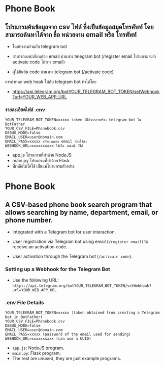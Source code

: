 # Phone Book

## โปรแกรมค้นข้อมูลจาก csv ไฟล์ ซึ่งเป็นข้อมูลสมุดโทรศัพท์ โดยสามารถค้นหาได้จาก ชื่อ หน่วยงาน email หรือ โทรศัพท์

-   โดยทำงานร่วมกับ telegram bot

-   สามารถลงทะเบียนด้วย email ผ่านทาง telegram bot (/register email
    โปรแกรมจะส่ง activate code ไปทาง email)

-   ผู้ใช้ยืนยัน code ผ่านทาง telegram bot (/activate code)

การกำหนด web hook ให้กับ telegram bot ทำได้โดย

-   <https://api.telegram.org/botYOUR_TELEGRAM_BOT_TOKEN/setWebhook?url=YOUR_WEB_APP_URL>

### รายละเอียดไฟล์ .env

```
YOUR_TELEGRAM_BOT_TOKEN=xxxxx token ที่ได้จากการสร้าง telegram bot ใน BotFather
YOUR_CSV_FILE=Phonebook.csv
DEBUG_MODE=false
EMAIL_USER=user@domain.com 
EMAIL_PASS=xxxxx รหัสผ่านของ email ที่จะใช้ส่ง
WEBHOOK_URL=xxxxxxxxxx ใช้เป็น uuid ก็ได้
```

-    app.js โปรแกรมที่ทำด้วย NodeJS
-    main.py โปรแกรมที่ทำด้วย Flask
-    ที่เหลือไม่ได้ใช้ เป็นแค่โปรแกรมตัวอย่าง

# Phone Book

## A CSV-based phone book search program that allows searching by name, department, email, or phone number.

-   Integrated with a Telegram bot for user interaction.

-   User registration via Telegram bot using email (`/register email`) to receive an activation code.

-   User activation through the Telegram bot (`/activate code`).

### Setting up a Webhook for the Telegram Bot

-   Use the following URL: `https://api.telegram.org/botYOUR_TELEGRAM_BOT_TOKEN/setWebhook?url=YOUR_WEB_APP_URL`

### .env File Details

```
YOUR_TELEGRAM_BOT_TOKEN=xxxxx (token obtained from creating a Telegram bot in BotFather)
YOUR_CSV_FILE=Phonebook.csv
DEBUG_MODE=false
EMAIL_USER=user@domain.com
EMAIL_PASS=xxxxx (password of the email used for sending)
WEBHOOK_URL=xxxxxxxxxx (can use a UUID)
```

- `app.js`: NodeJS program.
- `main.py`: Flask program.
- The rest are unused, they are just example programs.

